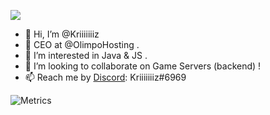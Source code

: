 ![](https://komarev.com/ghpvc/?username=Kriiiiiiiz&color=d4ccf9&style=flat-square)

- 👋 Hi, I’m @Kriiiiiiiz
- 🌱 CEO at @OlimpoHosting .
- 👀 I’m interested in Java & JS .
- 💞️ I’m looking to collaborate on Game Servers (backend) !
- 📫 Reach me by [Discord](https://discord.io/KrizOnDev): Kriiiiiiiz#6969

![Metrics](https://metrics.lecoq.io/Kriiiiiiiz?template=terminal&base.metadata=0&languages=1&languages.limit=8&languages.sections=most-used&languages.colors=github&languages.threshold=0%25&languages.indepth=false&languages.categories=markup%2C%20programming&languages.recent.categories=markup%2C%20programming&languages.recent.load=300&languages.recent.days=14&config.timezone=Europe%2FMadrid)
<!---
Kriiiiiiiz/Kriiiiiiiz is a ✨ special ✨ repository because its `README.md` (this file) appears on your GitHub profile.
You can click the Preview link to take a look at your changes.
--->
